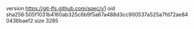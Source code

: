 version https://git-lfs.github.com/spec/v1
oid sha256:505f1031b4160ab325c6b9f5a67a488d3cc900537a525a7fd72ae840436baef2
size 3285
